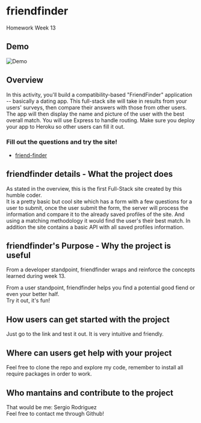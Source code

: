# friendfinder
Homework Week 13

## Demo
![Demo](https://github.com/sergioardz79/FriendFinder.gif "Demo")

## Overview
In this activity, you'll build a compatibility-based "FriendFinder" application -- basically a dating app. This full-stack site will take in results from your users' surveys, then compare their answers with those from other users. The app will then display the name and picture of the user with the best overall match.
You will use Express to handle routing. Make sure you deploy your app to Heroku so other users can fill it out.

### Fill out the questions and try the site!

* [friend-finder](https://powerful-shore-71760.herokuapp.com/)

## friendfinder details - What the project does  
As stated in the overview, this is the first Full-Stack site created by this humble coder.  
It is a pretty basic but cool site which has a form with a few questions for a user to submit, once the user submit the form, the server will process the information and compare it to the already saved profiles of the site. And using a matching methodology it would find the user's their best match. In addition the site contains a basic API with all saved profiles information.

## friendfinder's Purpose - Why the project is useful  
From a developer standpoint, friendfinder wraps and reinforce the concepts learned during week 13.  

From a user standpoint, friendfinder helps you find a potential good fiend or even your better half.  
Try it out, it's fun!

## How users can get started with the project  
Just go to the link and test it out. It is very intuitive and friendly.

## Where can users get help with your project  
Feel free to clone the repo and explore my code, remember to install all require packages in order to work.

## Who mantains and contribute to the project  
That would be me: Sergio Rodriguez  
Feel free to contact me through Github!
